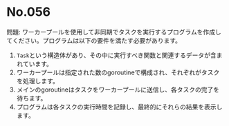 # No.056

問題: ワーカープールを使用して非同期でタスクを実行するプログラムを作成してください。プログラムは以下の要件を満たす必要があります。

1. `Task`という構造体があり、その中に実行すべき関数と関連するデータが含まれています。
1. ワーカープールは指定された数のgoroutineで構成され、それぞれがタスクを処理します。
1. メインのgoroutineはタスクをワーカープールに送信し、各タスクの完了を待ちます。
1. プログラムは各タスクの実行時間を記録し、最終的にそれらの結果を表示します。
